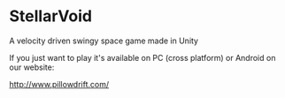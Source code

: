 StellarVoid
===========

A velocity driven swingy space game made in Unity

If you just want to play it's available on PC (cross platform) or Android on our website:

http://www.pillowdrift.com/